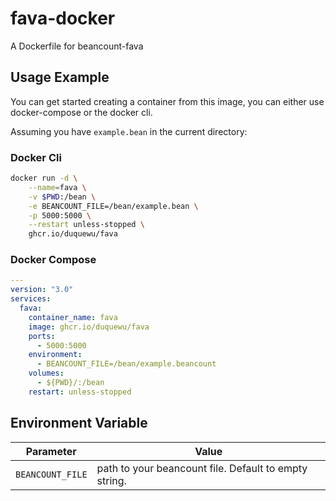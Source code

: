 # fava-docker

A Dockerfile for beancount-fava


## Usage Example

You can get started creating a container from this image, you can either use docker-compose or the docker cli.

Assuming you have `example.bean` in the current directory:

### Docker Cli

```bash
docker run -d \
    --name=fava \
    -v $PWD:/bean \
    -e BEANCOUNT_FILE=/bean/example.bean \
    -p 5000:5000 \
    --restart unless-stopped \
    ghcr.io/duquewu/fava
```

### Docker Compose

```yml
---
version: "3.0"
services:
  fava:
    container_name: fava
    image: ghcr.io/duquewu/fava
    ports:
      - 5000:5000
    environment:
      - BEANCOUNT_FILE=/bean/example.beancount
    volumes:
      - ${PWD}/:/bean
    restart: unless-stopped
```

## Environment Variable

| Parameter | Value |
| :----: | --- |
| `BEANCOUNT_FILE` | path to your beancount file. Default to empty string. |
